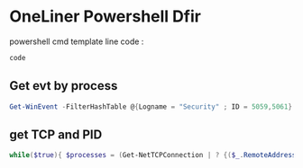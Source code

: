 # OneLiner Powershell Dfir
powershell cmd 
template line code :
```PowerShell
code
```

## Get evt by process
```PowerShell
Get-WinEvent -FilterHashTable @{Logname = "Security" ; ID = 5059,5061}
```

## get TCP and PID
```PowerShell
while($true){ $processes = (Get-NetTCPConnection | ? {($_.RemoteAddress -eq "IPaddr")}).OwningProcess; foreach ($process in $processes) { Get-Process -PID $process | select ID,ProcessName } }
```
